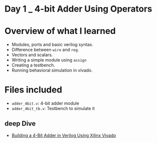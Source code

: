 # Day 1 _ 4-bit Adder Using Operators

# Overview of what I learned
- Modules, ports and basic verilog syntax.
- Difference between `wire` and `reg`.
- Vectors and scalars.
- Writing a simple module using `assign`
- Creating a testbench.
- Running behavioral simulation in vivado.

# Files included
- `adder_4bit.v`: 4-bit adder module
- `adder_4bit_tb.v`: Testbench to simulate it

## deep Dive
- [Building a 4-Bit Adder in Verilog Using Xilinx Vivado](https://medium.com/@jacokirera20/building-a-4-bit-adder-in-verilog-using-xilinx-vivado-714927042c30)

